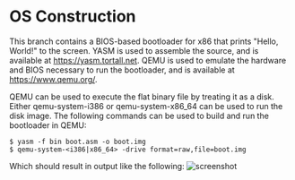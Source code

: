 # OS Construction

This branch contains a BIOS-based bootloader for x86 that prints "Hello, World!" to the screen. YASM is used to assemble the source, and is available at https://yasm.tortall.net. QEMU is used to emulate the hardware and BIOS necessary to run the bootloader, and is available at https://www.qemu.org/.

QEMU can be used to execute the flat binary file by treating it as a disk. Either qemu-system-i386 or qemu-system-x86_64 can be used to run the disk image. The following commands can be used to build and run the bootloader in QEMU:

```
$ yasm -f bin boot.asm -o boot.img
$ qemu-system-<i386|x86_64> -drive format=raw,file=boot.img
```

Which should result in output like the following:
![screenshot](https://user-images.githubusercontent.com/12636891/65947844-15040600-e407-11e9-877a-76e7dd11bfa7.png)